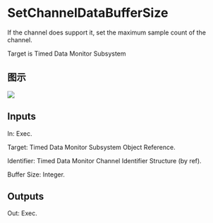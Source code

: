 # SetChannelDataBufferSize

If the channel does support it, set the maximum sample count of the channel.

Target is Timed Data Monitor Subsystem

## 图示

![]($-20221218-21124185.png)

## Inputs

In: Exec.

Target: Timed Data Monitor Subsystem Object Reference.

Identifier: Timed Data Monitor Channel Identifier Structure (by ref).

Buffer Size: Integer.  

## Outputs

Out: Exec.

